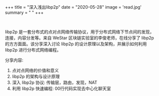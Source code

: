 +++
title = "深入浅出libp2p"
date = "2020-05-28"
image = 'read.jpg'
summary = " "
+++


<br/>

libp2p 是一套分布式的点对点网络传输协议，用于分布式网络下节点间的发现，连接，内容分发等。来自 WeStar 区块链实验室的李俊老师，在线分享了 libp2p 的方方面面。该分享深入讨论 libp2p 的设计原理以及架构，并展示如何利用 libp2p 进行分布式网络编程。

分享内容:
   1. 点对点网络的价值和意义
   2. libp2p 的架构与设计原理
   3. 深入 libp2p 协议: 传输层，路由，发现，NAT
   4. 利用 libp2p 快速编程: 00行代码实现去中心化聊天室